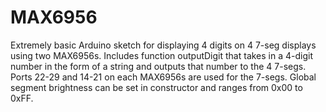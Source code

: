 # MAX6956
Extremely basic Arduino sketch for displaying 4 digits on 4 7-seg displays using two MAX6956s. Includes function outputDigit that takes in a 4-digit number in the form of a string and outputs that number to the 4 7-segs. Ports 22-29 and 14-21 on each MAX6956s are used for the 7-segs. Global segment brightness can be set in constructor and ranges from 0x00 to 0xFF.
